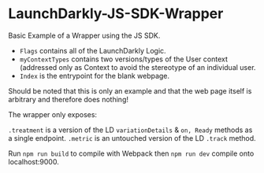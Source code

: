 # LaunchDarkly-JS-SDK-Wrapper

Basic Example of a Wrapper using the JS SDK.

* `Flags` contains all of the LaunchDarkly Logic.
* `myContextTypes` contains two versions/types of the User context (addressed only as Context to avoid the stereotype of an individual user.
* `Index` is the entrypoint for the blank webpage.

Should be noted that this is only an example and that the web page itself is arbitrary and therefore does nothing!

The wrapper only exposes:

`.treatment` is a version of the LD `variationDetails` & `on, Ready` methods as a single endpoint.
`.metric` is an untouched version of the LD `.track` method.

Run `npm run build` to compile with Webpack then `npm run dev` compile onto localhost:9000.
